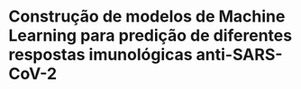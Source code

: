 # Construção de modelos de Machine Learning para predição de diferentes respostas imunológicas anti-SARS-CoV-2
